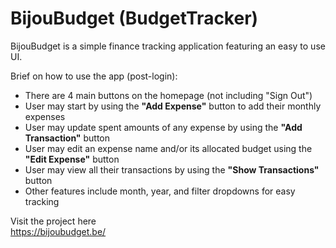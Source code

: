
# BijouBudget (BudgetTracker)

BijouBudget is a simple finance tracking application featuring an easy to use UI.

Brief on how to use the app (post-login):  
* There are 4 main buttons on the homepage (not including "Sign Out")  
* User may start by using the **"Add Expense"** button to add their monthly expenses  
* User may update spent amounts of any expense by using the **"Add Transaction"** button  
* User may edit an expense name and/or its allocated budget using the **"Edit Expense"** button  
* User may view all their transactions by using the **"Show Transactions"** button  
* Other features include month, year, and filter dropdowns for easy tracking

Visit the project here  
https://bijoubudget.be/